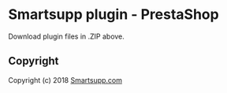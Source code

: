 # Smartsupp plugin - PrestaShop

Download plugin files in .ZIP above.

## Copyright

Copyright (c) 2018 [Smartsupp.com](https://www.smartsupp.com/)